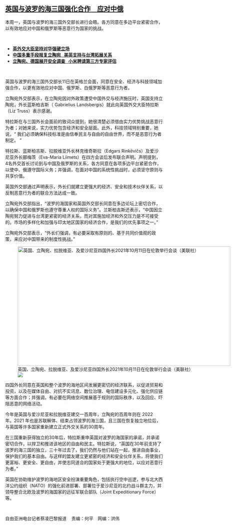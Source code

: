 <!--1634065672000-->
[英国与波罗的海三国强化合作　应对中俄](https://www.rfa.org/mandarin/yataibaodao/junshiwaijiao/cl-10122021142000.html)
------

<p></p><p>本周一，英国与波罗的海三国外交部长进行会晤。各方同意在多边平台紧密合作，以有效地应对中国和俄罗斯等恶意行为国家的挑战。</p><p><br/></p><ul><li><a href="https://www.rfa.org/mandarin/yataibaodao/junshiwaijiao/cl-10042021145801.html"><strong>英外交大臣坚持对华强硬立场</strong></a></li><li><strong><a href="https://www.rfa.org/mandarin/yataibaodao/junshiwaijiao/cl-">中国多重手段报复立陶宛   美英支持与台湾拓展关系</a></strong></li><li><strong><a href="https://www.rfa.org/mandarin/yataibaodao/junshiwaijiao/cl-09272021140342.html">立陶宛、德国展开安全调查   小米聘请第三方专家评估</a></strong></li></ul><p><br/></p><p>英国与波罗的海三国外交部长<span>11</span>日在英格兰会面，同意在安全、经济与科技领域加强合作，以更有效地应对中国、俄罗斯、白俄罗斯等恶意行为者。</p><p><span><span><span>立陶宛外交部表示，在立陶宛因对外政策遭受中国外交与经济施压时，英国支持立陶宛，外长蓝斯柏吉斯（</span></span> Gabrielius Landsbergis）就此向英国外交大臣特拉斯（Liz Truss）表示感谢。</span></p><p><span><span><span>特拉斯在与三国外长会面前的致词众提到，她很清楚必须借由实力优势挑战恶意行为者；对她来说，实力优势包含经济和安全层面。此外，科技领域特别重要，她说，</span></span>“ 我们必须确保科技标准是由信奉民主与自由的自由世界，而不是恶意行为者制定。 ”</span></p><p><span><span><span>特拉斯、蓝斯柏吉斯、拉脱维亚外长林克维奇斯拉（</span></span>Edgars Rinkēvi<span>č</span>s）及爱沙尼亚外长郦梅茨（Eva-Maria Liimets）在四方会谈后发布联合声明。声明提到，4名外交首长讨论到与中国及俄罗斯的关系，各方同意在各项多边平台紧密合作，以使中、俄遵守国际义务；并强调，在面对中国的系统性挑战时，必须坚守原则与共享价值。</span></p><p><span><span><span>英国外交部通过声明表示，外长们就建立更强大的经济、安全和技术伙伴关系，以反制恶意行为者的联合方法达成一致。</span></span></span></p><p><span><span><span>立陶宛外交部指出，</span></span>“波罗的海国家和英国外交部长同意在多边论坛上密切合作，以确保中国和俄罗斯也遵守尊重人权的国际义务”。兰斯柏吉斯还表示，“中国因立陶宛努力促进与台湾更紧密的经济关系，而对其施加经济和外交压力是不可接受的。市场的多样化和加强与印太地区国家的经济合作，是我们的优先事项之一。”</span></p><p><span><span><span>立陶宛外交部表示，</span></span>“外长们强调，有必要采取有原则的、基于共同价值观的政策，来应对中国带来的制度性挑战。”</span></p><p><span><figure class="image-richtext image-inline captioned" style="width:680px;"><img alt="英国、立陶宛、拉脱维亚、及爱沙尼亚四国外长2021年10月11日在伦敦举行会谈（美联社）" height="382" src="https://www.rfa.org/mandarin/yataibaodao/junshiwaijiao/cl-10122021142000.html/cl1012a.jpg/@@images/04949fd9-0c79-4fbc-b182-d49103a077d3.jpeg" title="cl1012a.jpg" width="680"/><figcaption class="image-caption">英国、立陶宛、拉脱维亚、及爱沙尼亚四国外长2021年10月11日在伦敦举行会谈（美联社）</figcaption><small></small><div id="zoomattribute"><a data-caption="英国、立陶宛、拉脱维亚、及爱沙尼亚四国外长2021年10月11日在伦敦举行会谈（美联社）" data-fancybox="" href="https://www.rfa.org/mandarin/yataibaodao/junshiwaijiao/cl-10122021142000.html/cl1012a.jpg" id="single_image" title="英国、立陶宛、拉脱维亚、及爱沙尼亚四国外长2021年10月11日在伦敦举行会谈（美联社）"><img src="/++plone++rfa-resources/img/icon-zoom.png"/></a></div></figure></span></p><p><span><span><span>四国外长同意在英国和整个波罗的海地区间发展更密切的经济联系，以促进贸易和投资，以及在媒体自由、对抗不实讯息、数位治理、电信建设多元化、强化供应链等方面合作；并强调，有必要在网络空间推展基于规则的国际秩序，以及回应、吓阻恶意的网络活动。</span></span></span></p><p><span><span><span>今年是英国与爱沙尼亚和拉脱维亚建交一百周年，立陶宛的百周年则在</span></span> 2022 年。2021 年也是苏联解体、结束占领波罗的海三国，且三国在恢复独立地位后，与英国等许多国家重新建立正式外交关系的30周年。</span></p><p><span><span><span>在三国重新获得独立的</span></span>30年后，特拉斯重申英国对波罗的海国家的承诺，并承诺密切合作，以捍卫和推进该地区的自由和民主。特拉斯说，“英国在30年前支持了波罗的海三国的独立，三十年过去了，我们仍然与他们站在一起，推进自由事业，保护我们的基本自由。与这样的盟友建立更紧密的经济和安全伙伴关系，将使我们更富裕、更安全、更自由，并使志同道合的国家处于更强大的地位，以应对恶意行为者。”</span></p><p><span><span><span>英国在协助维护波罗的海地区安全扮演重要角色，包括执行空中巡逻，参与北大西洋公约组织（</span></span>NATO）的强化前进部署、部署位于爱沙尼亚的北约战斗群主力，并领导整合北欧及波罗的海国家的远征军联合部队（Joint Expeditionary Force）等。</span></p><p><br/></p><p><span><span><span>自由亚洲电台记者蔡凌巴黎报道    责编：何平　网编：洪伟</span></span></span></p>
